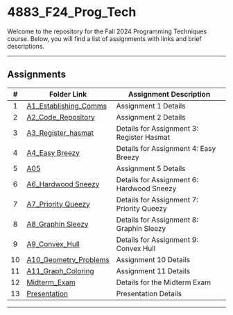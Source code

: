# 4883_F24_Prog_Tech

Welcome to the repository for the Fall 2024 Programming Techniques course. Below, you will find a list of assignments with links and brief descriptions.

---

## Assignments

|  #  | Folder Link                                          | Assignment Description                 |
| :-: | ---------------------------------------------------- | --------------------------------------- |
|  1  | [A1_Establishing_Comms](./A1_Establishing_Comms/README.md)                  | Assignment 1 Details                   |
|  2  | [A2_Code_Repository](./A2_Code_Repository/README.md)                  | Assignment 2 Details                   |
|  3  | [A3_Register_hasmat](./A3_Register_hasmat/) | Details for Assignment 3: Register Hasmat |
|  4  | [A4_Easy Breezy](./A4_Easy%20Breezy/)      | Details for Assignment 4: Easy Breezy   |
|  5  | [A05](./A05/README.md)                  | Assignment 5 Details                   |
|  6  | [A6_Hardwood Sneezy](./A6_Hardwood%20Sneezy/) | Details for Assignment 6: Hardwood Sneezy |
|  7  | [A7_Priority Queezy](./A7_Priority%20Queezy/) | Details for Assignment 7: Priority Queezy |
|  8  | [A8_Graphin Sleezy](./A8_Graphin%20Sleezy/) | Details for Assignment 8: Graphin Sleezy |
|  9  | [A9_Convex_Hull](./A9_Convex_Hull/)        | Details for Assignment 9: Convex Hull   |
| 10  | [A10_Geometry_Problems](./A10_Geometry_Problems/README.md)                  | Assignment 10 Details                  |
| 11  | [A11_Graph_Coloring](./A11_Graph_Coloring/README.md)                  | Assignment 11 Details                  |
| 12  | [Midterm_Exam](./Midterm_Exam/)          | Details for the Midterm Exam           |
| 13  | [Presentation](./Presentation/README.md) | Presentation Details                   |

---
